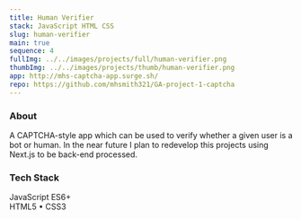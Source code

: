 ```yaml
---
title: Human Verifier
stack: JavaScript HTML CSS
slug: human-verifier
main: true
sequence: 4
fullImg: ../../images/projects/full/human-verifier.png
thumbImg: ../../images/projects/thumb/human-verifier.png
app: http://mhs-captcha-app.surge.sh/
repo: https://github.com/mhsmith321/GA-project-1-captcha
---
```


### About

A CAPTCHA-style app which can be used to verify whether a given user is a bot or human.  In the near future I plan to redevelop this projects using Next.js to be back-end processed.

### Tech Stack
JavaScript ES6+  
HTML5 •  CSS3